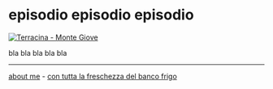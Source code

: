 # episodio episodio episodio      

[![](https://live.staticflickr.com/65535/52021838485_a858a3575f_z.jpg "Terracina - Monte Giove")](https://www.dropbox.com/sh/qf47oorfqhbctm2/AAAa0ZDabX_4k99WuZzQ1Uvla?dl=0)    

bla bla bla bla bla  

---    
[about me](https://about.me/cacioman) - [con tutta la freschezza del banco frigo](https://cacioman.github.io/lafreschezzadelbancofrigo000.html)  
